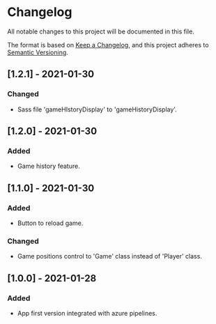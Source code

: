 # Changelog
All notable changes to this project will be documented in this file.

The format is based on [Keep a Changelog](https://keepachangelog.com/en/1.0.0/),
and this project adheres to [Semantic Versioning](https://semver.org/spec/v2.0.0.html).

## [1.2.1] - 2021-01-30
### Changed
- Sass file 'gameHIstoryDisplay' to 'gameHistoryDisplay'.

## [1.2.0] - 2021-01-30
### Added
- Game history feature.

## [1.1.0] - 2021-01-30
### Added
- Button to reload game.
### Changed
- Game positions control to 'Game' class instead of 'Player' class.

## [1.0.0] - 2021-01-28
### Added
- App first version integrated with azure pipelines.